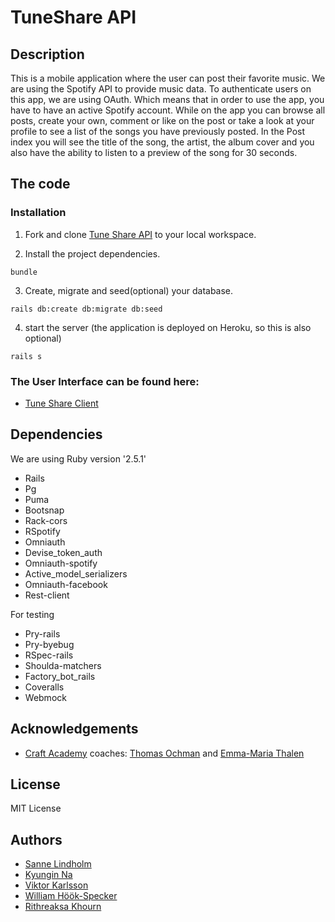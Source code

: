# TuneShare API

## Description

This is a mobile application where the user can post their favorite music. We are using the Spotify API to provide music data. To authenticate users on this app, we are using OAuth. Which means that in order to use the app, you have to have an active Spotify account. While on the app you can browse all posts, create your own, comment or like on the post or take a look at your profile to see a list of the songs you have previously posted. In the Post index you will see the title of the song, the artist, the album cover and you also have the ability to listen to a preview of the song for 30 seconds.

## The code

### Installation

1. Fork and clone [Tune Share API](https://github.com/CraftAcademy/tuneshare_api) to your local workspace.

2. Install the project dependencies.

```
bundle
```

3. Create, migrate and seed(optional) your database.

```
rails db:create db:migrate db:seed
```

4. start the server
(the application is deployed on Heroku, so this is also optional)

```
rails s
```


### The User Interface can be found here:

- [Tune Share Client](https://github.com/CraftAcademy/tuneshare_client)

## Dependencies

We are using Ruby version '2.5.1'

* Rails
* Pg 
* Puma
* Bootsnap
* Rack-cors
* RSpotify
* Omniauth
* Devise_token_auth
* Omniauth-spotify
* Active_model_serializers
* Omniauth-facebook
* Rest-client

For testing

* Pry-rails
* Pry-byebug
* RSpec-rails
* Shoulda-matchers
* Factory_bot_rails
* Coveralls
* Webmock

## Acknowledgements

- [Craft Academy](https://www.craftacademy.se/) coaches: [Thomas Ochman](https://github.com/tochman) and [Emma-Maria Thalen](https://github.com/emtalen)

## License

MIT License

## Authors

- [Sanne Lindholm](https://github.com/salindholm)
- [Kyungin Na](https://github.com/KyunginNa)
- [Viktor Karlsson](https://github.com/ViktorHek)
- [William Höök-Specker](https://github.com/sealfury)
- [Rithreaksa Khourn](https://github.com/rithreaksa)
